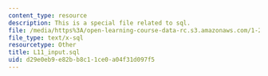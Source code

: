 ```yaml
---
content_type: resource
description: This is a special file related to sql.
file: /media/https%3A/open-learning-course-data-rc.s3.amazonaws.com/1-264j-database-internet-and-systems-integration-technologies-fall-2013/d29e0eb9e82bb8c11ce0a04f31d097f5_L11_input.sql
file_type: text/x-sql
resourcetype: Other
title: L11_input.sql
uid: d29e0eb9-e82b-b8c1-1ce0-a04f31d097f5
---
```

